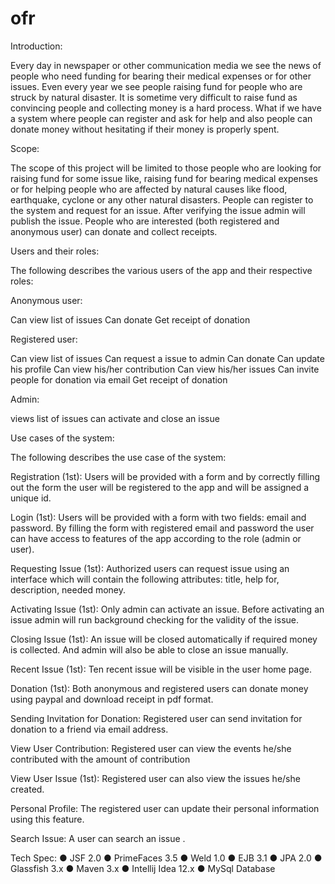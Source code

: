 ofr
===
Introduction:

Every day in newspaper or other communication media we see the news of people who need funding for bearing their medical expenses or for other issues. Even every year we see people raising fund for people who are struck by natural disaster. It is sometime very difficult to raise fund as convincing people and collecting money is a hard process. What if we have a system where people can register and ask for help and also people can donate money without hesitating if their money is properly spent.

Scope:

The  scope  of  this  project will be limited to those people who are looking for raising fund for some issue like, raising fund for bearing medical expenses or for helping people who are affected by natural causes like flood, earthquake, cyclone or any other natural disasters. People can register to the system and request for an issue. After verifying the issue admin will publish the issue. People who are interested (both registered and anonymous user) can donate and collect receipts.


Users and their roles:

The following describes the various users of the app and their respective roles:

Anonymous user:

Can view list of issues
Can donate
Get receipt of donation

Registered user:

Can view list of issues
Can request a issue to admin
Can donate
Can update his profile
Can view his/her contribution
Can view his/her issues
Can invite people for donation via email
Get receipt of donation

Admin:

views list of issues
can activate and close an issue

Use cases of the system:

The following describes the use case of the system:

Registration (1st):
Users  will  be  provided with a form and by correctly filling out the form the user will be registered to the app and will be assigned a unique id.

Login (1st):
Users  will  be  provided  with  a form with two fields: email and password. By filling the form with  registered  email  and  password  the  user  can  have  access  to features  of  the app according to the role (admin or user).

Requesting Issue (1st):
Authorized  users  can  request issue  using  an  interface   which  will  contain  the  following attributes: title, help for, description, needed money.

Activating Issue (1st):
Only admin can activate an issue. Before activating an issue admin will run background checking for the validity of the issue.

Closing Issue (1st):
An issue will be closed automatically if required money is collected. And admin will also be able to close an issue manually.

Recent Issue (1st):
Ten recent issue will be visible in the user home page.

Donation (1st):
Both anonymous and registered users can donate money using paypal and download receipt in pdf format.


Sending Invitation for Donation:
Registered user can send invitation for donation to a friend via email address.

View User Contribution:
Registered user can view the events he/she contributed with the amount of contribution

View User Issue (1st):
Registered user can also view the issues he/she created.

Personal Profile:
The  registered user  can  update  their  personal  information  using  this  feature.

Search Issue:
A  user  can  search  an  issue .

Tech Spec:
● JSF 2.0
● PrimeFaces 3.5
● Weld 1.0
● EJB 3.1
● JPA 2.0
● Glassfish 3.x
● Maven 3.x
● Intellij Idea 12.x
● MySql Database
